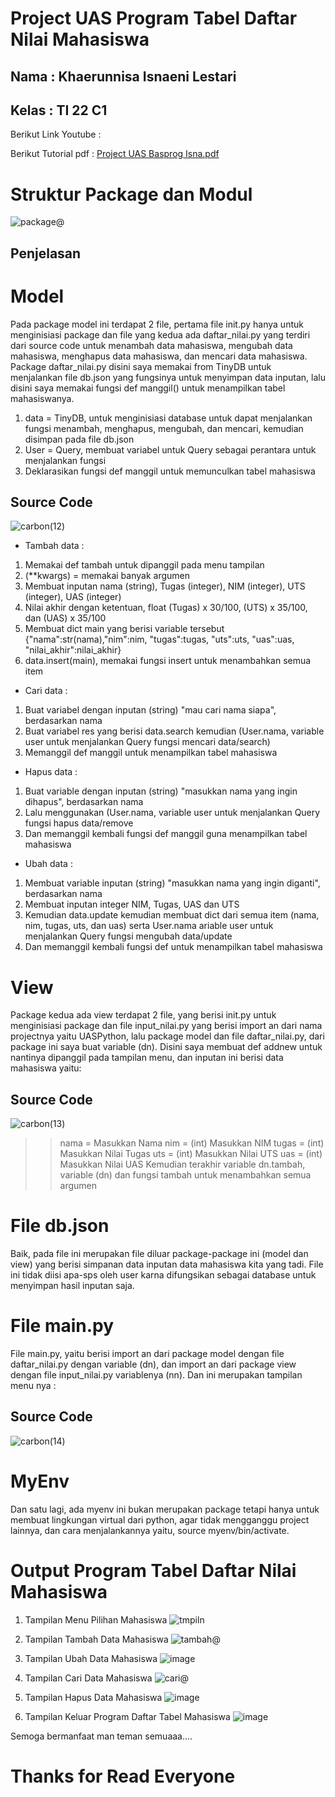 # Project UAS Program Tabel Daftar Nilai Mahasiswa
## Nama : Khaerunnisa Isnaeni Lestari
## Kelas : TI 22 C1

Berikut Link Youtube :

Berikut Tutorial pdf : [Project UAS Basprog Isna.pdf](https://github.com/Isnaeni2003/uaspython/files/10419660/Project.UAS.Basprog.Isna.pdf)


# Struktur Package dan Modul
![package@](https://user-images.githubusercontent.com/115929351/212522309-b1702268-f9f4-4708-bf74-f23ce44e1aca.png)

## Penjelasan

# Model

Pada package model ini terdapat 2 file, pertama file init.py hanya untuk menginisiasi package dan file yang kedua ada daftar_nilai.py yang terdiri dari source code untuk menambah data mahasiswa, mengubah data mahasiswa, menghapus data mahasiswa, dan mencari data mahasiswa. Package daftar_nilai.py disini saya memakai from TinyDB untuk menjalankan file db.json yang fungsinya untuk menyimpan data inputan, lalu disini saya memakai fungsi def manggil() untuk menampilkan tabel mahasiswanya.
 
1. data = TinyDB, untuk menginisiasi database untuk dapat menjalankan fungsi menambah, menghapus, mengubah, dan mencari, kemudian disimpan pada file db.json
3. User = Query, membuat variabel untuk Query sebagai perantara untuk menjalankan fungsi
4. Deklarasikan fungsi def manggil untuk memunculkan tabel mahasiswa

## Source Code
![carbon(12)](https://user-images.githubusercontent.com/115929351/212523843-b9a93a1c-4461-4f8e-a0fe-4ccaf9e94cd6.png)

- Tambah data :
1. Memakai def tambah untuk dipanggil pada menu tampilan
2. (**kwargs) = memakai banyak argumen
3. Membuat inputan nama (string), Tugas (integer), NIM (integer), UTS (integer), UAS (integer)
4. Nilai akhir dengan ketentuan, float (Tugas) x 30/100, (UTS) x 35/100, dan (UAS) x 35/100
4. Membuat dict main yang berisi variable tersebut {"nama":str(nama),"nim":nim, "tugas":tugas, "uts":uts, "uas":uas, "nilai_akhir":nilai_akhir}
5. data.insert(main), memakai fungsi insert untuk menambahkan semua item

- Cari data :
1. Buat variabel dengan inputan (string) "mau cari nama siapa", berdasarkan nama
2. Buat variabel res yang berisi data.search kemudian (User.nama, variable user untuk menjalankan Query fungsi mencari data/search)
3. Memanggil def manggil untuk menampilkan tabel mahasiswa

- Hapus data :
1. Buat variable dengan inputan (string) "masukkan nama yang ingin dihapus", berdasarkan nama
2. Lalu menggunakan (User.nama, variable user untuk menjalankan Query fungsi hapus data/remove
3. Dan memanggil kembali fungsi def manggil guna menampilkan tabel mahasiswa

- Ubah data :
1. Membuat variable inputan (string) "masukkan nama yang ingin diganti", berdasarkan nama
2. Membuat inputan integer NIM, Tugas, UAS dan UTS
3. Kemudian data.update kemudian membuat dict dari semua item (nama, nim, tugas, uts, dan uas) serta User.nama ariable user untuk menjalankan Query fungsi mengubah data/update
4. Dan memanggil kembali fungsi def untuk menampilkan tabel mahasiswa

# View

Package kedua ada view terdapat 2 file, yang berisi init.py untuk menginisiasi package dan file input_nilai.py yang berisi import an dari nama projectnya yaitu UASPython, lalu package model dan file daftar_nilai.py, dari package ini saya buat variable (dn). Disini saya membuat def addnew untuk nantinya dipanggil pada tampilan menu, dan inputan ini berisi data mahasiswa yaitu:

## Source Code
![carbon(13)](https://user-images.githubusercontent.com/115929351/212523942-a4cb4329-375b-4034-889d-bae83e1403f6.png)

>> nama   = Masukkan Nama
>> nim    = (int) Masukkan NIM
>> tugas  = (int) Masukkan Nilai Tugas
>> uts    = (int) Masukkan Nilai UTS
>> uas    = (int) Masukkan Nilai UAS
Kemudian terakhir variable dn.tambah, variable (dn) dan fungsi tambah untuk menambahkan semua argumen

# File db.json

Baik, pada file ini merupakan file diluar package-package ini (model dan view) yang berisi simpanan data inputan data mahasiswa kita yang tadi. File ini tidak diisi apa-sps oleh user karna difungsikan sebagai database untuk menyimpan hasil inputan saja.

# File main.py

File main.py, yaitu berisi import an dari package model dengan file daftar_nilai.py dengan variable (dn), dan import an dari package view dengan file input_nilai.py variablenya (nn). Dan ini merupakan tampilan menu nya :

## Source Code
![carbon(14)](https://user-images.githubusercontent.com/115929351/212524112-f399cf64-2c71-44f6-9744-8ee53c04a42b.png)

# MyEnv

Dan satu lagi, ada myenv ini bukan merupakan package tetapi hanya untuk membuat lingkungan virtual dari python, agar tidak mengganggu project lainnya, dan cara menjalankannya yaitu, source myenv/bin/activate.

# Output Program Tabel Daftar Nilai Mahasiswa

1. Tampilan Menu Pilihan Mahasiswa
![tmpiln](https://user-images.githubusercontent.com/115929351/212524257-a12b179c-a1e5-46fc-831e-6e1c823fea12.png)

2. Tampilan Tambah Data Mahasiswa
![tambah@](https://user-images.githubusercontent.com/115929351/212524272-2a0bf423-1b0d-410a-9be4-1f0720189403.png)

3. Tampilan Ubah Data Mahasiswa
![image](https://user-images.githubusercontent.com/115929351/212524428-8df18fa6-e9ea-4dd2-a030-71dd5f0c0c70.png)

4. Tampilan Cari Data Mahasiswa
![cari@](https://user-images.githubusercontent.com/115929351/212524313-c6c337a3-b4ff-4e92-902c-579228436263.png)

5. Tampilan Hapus Data Mahasiswa
![image](https://user-images.githubusercontent.com/115929351/212524415-ccbfc34b-6f87-4f8e-bca2-2a4fb954cdb6.png)

6. Tampilan Keluar Program Daftar Tabel Mahasiswa
![image](https://user-images.githubusercontent.com/115929351/212524400-63f3e2ed-4e19-4e13-9fb8-cf9021b40aa2.png)

Semoga bermanfaat man teman semuaaa....

# Thanks for Read Everyone
